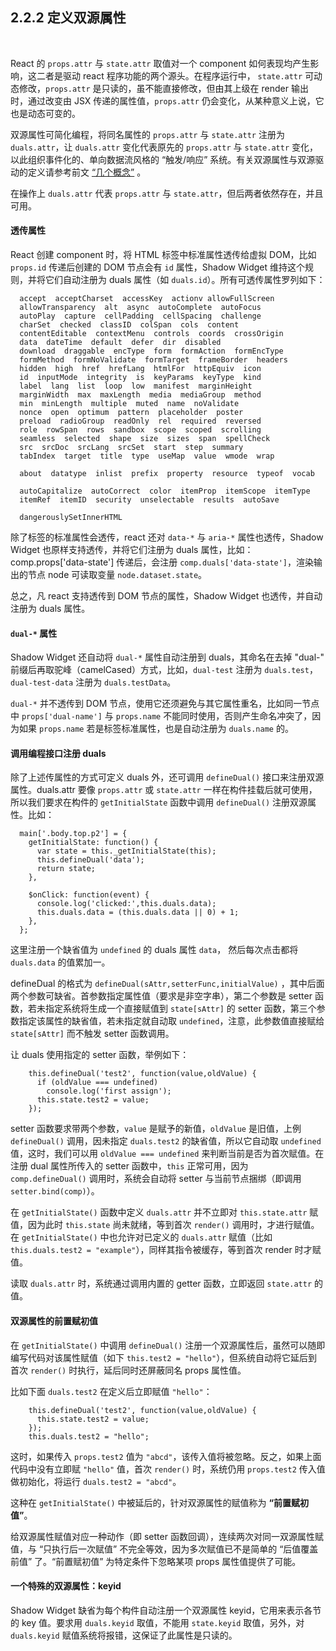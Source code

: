 2.2.2 定义双源属性
-----------------------

&nbsp;

React 的 `props.attr` 与 `state.attr` 取值对一个 component 如何表现均产生影响，这二者是驱动 react 程序功能的两个源头。在程序运行中， `state.attr` 可动态修改，`props.attr` 是只读的，虽不能直接修改，但由其上级在 render 输出时，通过改变由 JSX 传递的属性值，`props.attr` 仍会变化，从某种意义上说，它也是动态可变的。

双源属性可简化编程，将同名属性的 `props.attr` 与 `state.attr` 注册为 `duals.attr`，让 `duals.attr` 变化代表原先的 `props.attr` 与 `state.attr` 变化，以此组织事件化的、单向数据流风格的 “触发/响应” 系统。有关双源属性与双源驱动的定义请参考前文 [“几个概念”](#1.2.) 。

在操作上 `duals.attr` 代表 `props.attr` 与 `state.attr`，但后两者依然存在，并且可用。

#### 透传属性

React 创建 component 时，将 HTML 标签中标准属性透传给虚拟 DOM，比如 `props.id` 传递后创建的 DOM 节点会有 `id` 属性，Shadow Widget 维持这个规则，并将它们自动注册为 duals 属性（如 `duals.id`）。所有可透传属性罗列如下：

```
  accept  acceptCharset  accessKey  actionv allowFullScreen
  allowTransparency  alt  async  autoComplete  autoFocus
  autoPlay  capture  cellPadding  cellSpacing  challenge
  charSet  checked  classID  colSpan  cols  content
  contentEditable  contextMenu  controls  coords  crossOrigin
  data  dateTime  default  defer  dir  disabled
  download  draggable  encType  form  formAction  formEncType
  formMethod  formNoValidate  formTarget  frameBorder  headers
  hidden  high  href  hrefLang  htmlFor  httpEquiv  icon
  id  inputMode  integrity  is  keyParams  keyType  kind
  label  lang  list  loop  low  manifest  marginHeight
  marginWidth  max  maxLength  media  mediaGroup  method
  min  minLength  multiple  muted  name  noValidate
  nonce  open  optimum  pattern  placeholder  poster
  preload  radioGroup  readOnly  rel  required  reversed
  role  rowSpan  rows  sandbox  scope  scoped  scrolling
  seamless  selected  shape  size  sizes  span  spellCheck
  src  srcDoc  srcLang  srcSet  start  step  summary
  tabIndex  target  title  type  useMap  value  wmode  wrap

  about  datatype  inlist  prefix  property  resource  typeof  vocab

  autoCapitalize  autoCorrect  color  itemProp  itemScope  itemType
  itemRef  itemID  security  unselectable  results  autoSave

  dangerouslySetInnerHTML
```

除了标签的标准属性会透传，react 还对 `data-*` 与 `aria-*` 属性也透传，Shadow Widget 也原样支持透传，并将它们注册为 duals 属性，比如：comp.props['data-state'] 传递后，会注册 `comp.duals['data-state']`，渲染输出的节点 node 可读取变量 `node.dataset.state`。

总之，凡 react 支持透传到 DOM 节点的属性，Shadow Widget 也透传，并自动注册为 duals 属性。

#### `dual-*` 属性

Shadow Widget 还自动将 `dual-*` 属性自动注册到 duals，其命名在去掉 "dual-" 前缀后再取驼峰（camelCased）方式，比如，`dual-test` 注册为 `duals.test`，`dual-test-data` 注册为 `duals.testData`。

`dual-*` 并不透传到 DOM 节点，使用它还须避免与其它属性重名，比如同一节点中 `props['dual-name']` 与 `props.name` 不能同时使用，否则产生命名冲突了，因为如果 `props.name` 若是标签标准属性，也是自动注册为 `duals.name` 的。

#### 调用编程接口注册 duals

除了上述传属性的方式可定义 duals 外，还可调用 `defineDual()` 接口来注册双源属性。duals.attr 要像 `props.attr` 或 `state.attr` 一样在构件挂载后就可使用，所以我们要求在构件的 `getInitialState` 函数中调用 `defineDual()` 注册双源属性。比如：

```
  main['.body.top.p2'] = {
    getInitialState: function() {
      var state = this._getInitialState(this);
      this.defineDual('data');
      return state;
    },
  
    $onClick: function(event) {
      console.log('clicked:',this.duals.data);
      this.duals.data = (this.duals.data || 0) + 1;
    },
  };
```

这里注册一个缺省值为 `undefined` 的 duals 属性 `data`， 然后每次点击都将 `duals.data` 的值累加一。

defineDual 的格式为 `defineDual(sAttr,setterFunc,initialValue)` ，其中后面两个参数可缺省。首参数指定属性值（要求是非空字串），第二个参数是 setter 函数，若未指定系统将生成一个直接赋值到 `state[sAttr]` 的 setter 函数，第三个参数指定该属性的缺省值，若未指定就自动取 `undefined`，注意，此参数值直接赋给 `state[sAttr]` 而不触发 setter 函数调用。

让 duals 使用指定的 setter 函数，举例如下：
 
```
    this.defineDual('test2', function(value,oldValue) {
      if (oldValue === undefined)
        console.log('first assign');
      this.state.test2 = value;
    });
```

setter 函数要求带两个参数，`value` 是赋予的新值，`oldValue` 是旧值，上例 `defineDual()` 调用，因未指定 `duals.test2` 的缺省值，所以它自动取 `undefined` 值，这时，我们可以用 `oldValue === undefined` 来判断当前是否为首次赋值。在注册 dual 属性所传入的 setter 函数中，`this` 正常可用，因为 `comp.defineDual()` 调用时，系统会自动将 setter 与当前节点捆绑（即调用 `setter.bind(comp)`）。

在 `getInitialState()` 函数中定义 `duals.attr` 并不立即对 `this.state.attr` 赋值，因为此时 `this.state` 尚未就绪，等到首次 `render()` 调用时，才进行赋值。在 `getInitialState()` 中也允许对已定义的 `duals.attr` 赋值（比如 `this.duals.test2 = "example"`），同样其指令被缓存，等到首次 render 时才赋值。

读取 `duals.attr` 时，系统通过调用内置的 getter 函数，立即返回 `state.attr` 的值。

#### 双源属性的前置赋初值

在 `getInitialState()` 中调用  `defineDual()` 注册一个双源属性后，虽然可以随即编写代码对该属性赋值（如下 `this.test2 = "hello"`），但系统自动将它延后到首次 `render()` 时执行，延后同时还屏蔽同名 props 属性值。

比如下面 `duals.test2` 在定义后立即赋值 `"hello"`：

```
    this.defineDual('test2', function(value,oldValue) {
      this.state.test2 = value;
    });
    this.duals.test2 = "hello";
```

这时，如果传入 `props.test2` 值为 `"abcd"`，该传入值将被忽略。反之，如果上面代码中没有立即赋 `"hello"` 值，首次 `render()` 时，系统仍用 `props.test2` 传入值做初始化，将运行 `duals.test2 = "abcd"`。

这种在 `getInitialState()` 中被延后的，针对双源属性的赋值称为 **“前置赋初值”**。

给双源属性赋值对应一种动作（即 setter 函数回调），连续两次对同一双源属性赋值，与 “只执行后一次赋值” 不完全等效，因为多次赋值已不是简单的 “后值覆盖前值” 了。“前置赋初值”  为特定条件下忽略某项 props 属性值提供了可能。

#### 一个特殊的双源属性：keyid

Shadow Widget 缺省为每个构件自动注册一个双源属性 keyid，它用来表示各节的 key 值。要求用 `duals.keyid` 取值，不能用 `state.keyid` 取值，另外，对 `duals.keyid` 赋值系统将报错，这保证了此属性是只读的。

&nbsp;
